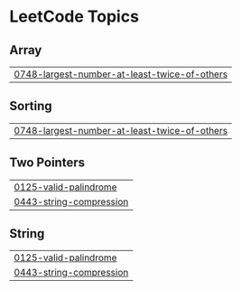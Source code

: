 

<!---LeetCode Topics Start-->
# LeetCode Topics
## Array
|  |
| ------- |
| [0748-largest-number-at-least-twice-of-others](https://github.com/neuralakarshit/leetcodewithAkarshit/tree/master/0748-largest-number-at-least-twice-of-others) |
## Sorting
|  |
| ------- |
| [0748-largest-number-at-least-twice-of-others](https://github.com/neuralakarshit/leetcodewithAkarshit/tree/master/0748-largest-number-at-least-twice-of-others) |
## Two Pointers
|  |
| ------- |
| [0125-valid-palindrome](https://github.com/neuralakarshit/leetcodewithAkarshit/tree/master/0125-valid-palindrome) |
| [0443-string-compression](https://github.com/neuralakarshit/leetcodewithAkarshit/tree/master/0443-string-compression) |
## String
|  |
| ------- |
| [0125-valid-palindrome](https://github.com/neuralakarshit/leetcodewithAkarshit/tree/master/0125-valid-palindrome) |
| [0443-string-compression](https://github.com/neuralakarshit/leetcodewithAkarshit/tree/master/0443-string-compression) |
<!---LeetCode Topics End-->